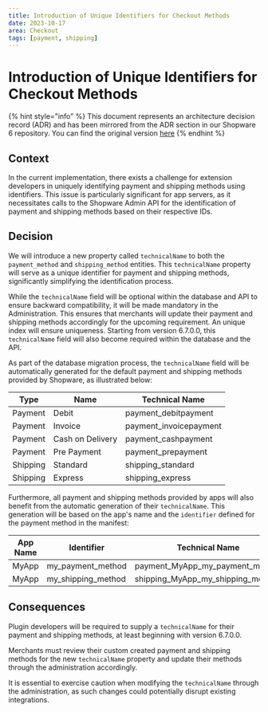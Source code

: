 ```yaml
---
title: Introduction of Unique Identifiers for Checkout Methods
date: 2023-10-17
area: Checkout
tags: [payment, shipping]
---
```


# Introduction of Unique Identifiers for Checkout Methods

{% hint style="info" %}
This document represents an architecture decision record (ADR) and has been mirrored from the ADR section in our Shopware 6 repository.
You can find the original version [here](https://github.com/shopware/platform/blob/trunk/adr/2023-10-17-add-unique-identifiers-for-checkout-methods.md)
{% endhint %}

## Context
In the current implementation, there exists a challenge for extension developers in uniquely identifying payment and shipping methods using identifiers.
This issue is particularly significant for app servers, as it necessitates calls to the Shopware Admin API for the identification of payment and shipping methods based on their respective IDs.

## Decision
We will introduce a new property called `technicalName` to both the `payment_method` and `shipping_method` entities.
This `technicalName` property will serve as a unique identifier for payment and shipping methods, significantly simplifying the identification process.

While the `technicalName` field will be optional within the database and API to ensure backward compatibility, it will be made mandatory in the Administration.
This ensures that merchants will update their payment and shipping methods accordingly for the upcoming requirement.
An unique index will ensure uniqueness.
Starting from version 6.7.0.0, this `technicalName` field will also become required within the database and the API.

As part of the database migration process, the `technicalName` field will be automatically generated for the default payment and shipping methods provided by Shopware, as illustrated below:

| Type     | Name             | Technical Name          |
|----------|------------------|-------------------------|
| Payment  | Debit            | payment_debitpayment    |
| Payment  | Invoice          | payment_invoicepayment  |
| Payment  | Cash on Delivery | payment_cashpayment     |
| Payment  | Pre Payment      | payment_prepayment      |
| Shipping | Standard         | shipping_standard       |
| Shipping | Express          | shipping_express        |

Furthermore, all payment and shipping methods provided by apps will also benefit from the automatic generation of their `technicalName`.
This generation will be based on the app's name and the `identifier` defined for the payment method in the manifest:

| App Name | Identifier         | Technical Name                    |
|----------|--------------------|-----------------------------------|
| MyApp    | my_payment_method  | payment_MyApp_my_payment_method   |
| MyApp    | my_shipping_method | shipping_MyApp_my_shipping_method |

## Consequences
Plugin developers will be required to supply a `technicalName` for their payment and shipping methods, at least beginning with version 6.7.0.0.

Merchants must review their custom created payment and shipping methods for the new `technicalName` property and update their methods through the administration accordingly.

It is essential to exercise caution when modifying the `technicalName` through the administration, as such changes could potentially disrupt existing integrations.
